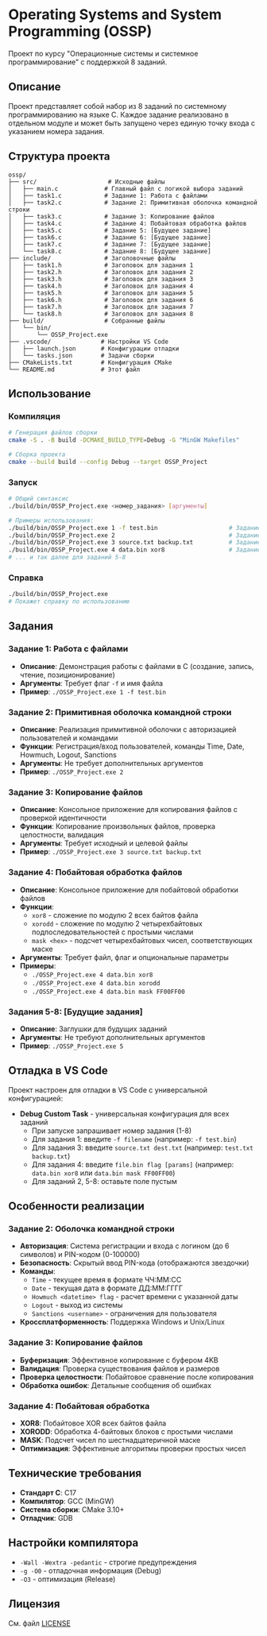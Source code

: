 # Operating Systems and System Programming (OSSP)

Проект по курсу "Операционные системы и системное программирование" с поддержкой 8 заданий.

## Описание

Проект представляет собой набор из 8 заданий по системному программированию на языке C. Каждое задание реализовано в отдельном модуле и может быть запущено через единую точку входа с указанием номера задания.

## Структура проекта

```
ossp/
├── src/                    # Исходные файлы
│   ├── main.c             # Главный файл с логикой выбора заданий
│   ├── task1.c            # Задание 1: Работа с файлами
│   ├── task2.c            # Задание 2: Примитивная оболочка командной строки
│   ├── task3.c            # Задание 3: Копирование файлов
│   ├── task4.c            # Задание 4: Побайтовая обработка файлов
│   ├── task5.c            # Задание 5: [Будущее задание]
│   ├── task6.c            # Задание 6: [Будущее задание]
│   ├── task7.c            # Задание 7: [Будущее задание]
│   └── task8.c            # Задание 8: [Будущее задание]
├── include/               # Заголовочные файлы
│   ├── task1.h            # Заголовок для задания 1
│   ├── task2.h            # Заголовок для задания 2
│   ├── task3.h            # Заголовок для задания 3
│   ├── task4.h            # Заголовок для задания 4
│   ├── task5.h            # Заголовок для задания 5
│   ├── task6.h            # Заголовок для задания 6
│   ├── task7.h            # Заголовок для задания 7
│   └── task8.h            # Заголовок для задания 8
├── build/                 # Собранные файлы
│   └── bin/
│       └── OSSP_Project.exe
├── .vscode/              # Настройки VS Code
│   ├── launch.json       # Конфигурации отладки
│   └── tasks.json        # Задачи сборки
├── CMakeLists.txt        # Конфигурация CMake
└── README.md             # Этот файл
```

## Использование

### Компиляция

```bash
# Генерация файлов сборки
cmake -S . -B build -DCMAKE_BUILD_TYPE=Debug -G "MinGW Makefiles"

# Сборка проекта
cmake --build build --config Debug --target OSSP_Project
```

### Запуск

```bash
# Общий синтаксис
./build/bin/OSSP_Project.exe <номер_задания> [аргументы]

# Примеры использования:
./build/bin/OSSP_Project.exe 1 -f test.bin                    # Задание 1 с файлом
./build/bin/OSSP_Project.exe 2                                # Задание 2 - оболочка командной строки
./build/bin/OSSP_Project.exe 3 source.txt backup.txt          # Задание 3 - копирование файлов
./build/bin/OSSP_Project.exe 4 data.bin xor8                  # Задание 4 - побайтовая обработка
# ... и так далее для заданий 5-8
```

### Справка

```bash
./build/bin/OSSP_Project.exe
# Покажет справку по использованию
```

## Задания

### Задание 1: Работа с файлами
- **Описание**: Демонстрация работы с файлами в C (создание, запись, чтение, позиционирование)
- **Аргументы**: Требует флаг `-f` и имя файла
- **Пример**: `./OSSP_Project.exe 1 -f test.bin`

### Задание 2: Примитивная оболочка командной строки
- **Описание**: Реализация примитивной оболочки с авторизацией пользователей и командами
- **Функции**: Регистрация/вход пользователей, команды Time, Date, Howmuch, Logout, Sanctions
- **Аргументы**: Не требует дополнительных аргументов
- **Пример**: `./OSSP_Project.exe 2`

### Задание 3: Копирование файлов
- **Описание**: Консольное приложение для копирования файлов с проверкой идентичности
- **Функции**: Копирование произвольных файлов, проверка целостности, валидация
- **Аргументы**: Требует исходный и целевой файлы
- **Пример**: `./OSSP_Project.exe 3 source.txt backup.txt`

### Задание 4: Побайтовая обработка файлов
- **Описание**: Консольное приложение для побайтовой обработки файлов
- **Функции**: 
  - `xor8` - сложение по модулю 2 всех байтов файла
  - `xorodd` - сложение по модулю 2 четырехбайтовых подпоследовательностей с простыми числами
  - `mask <hex>` - подсчет четырехбайтовых чисел, соответствующих маске
- **Аргументы**: Требует файл, флаг и опциональные параметры
- **Примеры**: 
  - `./OSSP_Project.exe 4 data.bin xor8`
  - `./OSSP_Project.exe 4 data.bin xorodd`
  - `./OSSP_Project.exe 4 data.bin mask FF00FF00`

### Задания 5-8: [Будущие задания]
- **Описание**: Заглушки для будущих заданий
- **Аргументы**: Не требуют дополнительных аргументов
- **Пример**: `./OSSP_Project.exe 5`

## Отладка в VS Code

Проект настроен для отладки в VS Code с универсальной конфигурацией:

- **Debug Custom Task** - универсальная конфигурация для всех заданий
  - При запуске запрашивает номер задания (1-8)
  - Для задания 1: введите `-f filename` (например: `-f test.bin`)
  - Для задания 3: введите `source.txt dest.txt` (например: `test.txt backup.txt`)
  - Для задания 4: введите `file.bin flag [params]` (например: `data.bin xor8` или `data.bin mask FF00FF00`)
  - Для заданий 2, 5-8: оставьте поле пустым

## Особенности реализации

### Задание 2: Оболочка командной строки
- **Авторизация**: Система регистрации и входа с логином (до 6 символов) и PIN-кодом (0-100000)
- **Безопасность**: Скрытый ввод PIN-кода (отображаются звездочки)
- **Команды**:
  - `Time` - текущее время в формате ЧЧ:ММ:СС
  - `Date` - текущая дата в формате ДД:ММ:ГГГГ
  - `Howmuch <datetime> flag` - расчет времени с указанной даты
  - `Logout` - выход из системы
  - `Sanctions <username>` - ограничения для пользователя
- **Кроссплатформенность**: Поддержка Windows и Unix/Linux

### Задание 3: Копирование файлов
- **Буферизация**: Эффективное копирование с буфером 4KB
- **Валидация**: Проверка существования файлов и размеров
- **Проверка целостности**: Побайтовое сравнение после копирования
- **Обработка ошибок**: Детальные сообщения об ошибках

### Задание 4: Побайтовая обработка
- **XOR8**: Побайтовое XOR всех байтов файла
- **XORODD**: Обработка 4-байтовых блоков с простыми числами
- **MASK**: Подсчет чисел по шестнадцатеричной маске
- **Оптимизация**: Эффективные алгоритмы проверки простых чисел

## Технические требования

- **Стандарт C**: C17
- **Компилятор**: GCC (MinGW)
- **Система сборки**: CMake 3.10+
- **Отладчик**: GDB

## Настройки компилятора

- `-Wall -Wextra -pedantic` - строгие предупреждения
- `-g -O0` - отладочная информация (Debug)
- `-O3` - оптимизация (Release)

## Лицензия

См. файл [LICENSE](LICENSE)